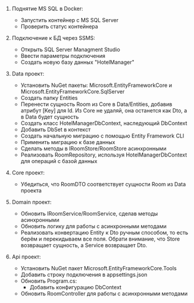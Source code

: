 1. Поднятие MS SQL в Docker:
   - Запустить контейнер с MS SQL Server
   - Проверить статус контейнера

2. Подключение к БД через SSMS:
   - Открыть SQL Server Managment Studio
   - Ввести параметры подключения
   - Создать новую базу данных "HotelManager"

3. Data проект:
   - Установить NuGet пакеты: Microsoft.EntityFrameworkCore и Microsoft.EntityFrameworkCore.SqlServer
   - Создать папку Entities
   - Перенести сущность Room из Core в Data/Entities, добавив атрибут [Key] для Id. Из Core не удаляй, она останется как Dto, а в Data будет сущность 
   - Создать класс HotelManagerDbContext, наследующий DbContext
   - Добавить DbSet<Room> в контекст
   - Создать начальную миграцию с помощью Entity Framework CLI
   - Применить миграцию к базе данных
   - Сделать методы в IRoomStore/RoomStore асинхронными
   - Реализовать RoomRepository, используя HotelManagerDbContext для операций с базой данных

4. Core проект:
   - Убедиться, что RoomDTO соответствует сущности Room из Data проекта

5. Domain проект:
   - Обновить IRoomService/RoomService, сделав методы асинхронными
   - Обновить логику для работы с асинхронными методами
   - Реализовать конвертацию Entity к Dto ручным способом, то есть берём и перекидываем все поля. Обрати внимание, что Store возвращает сущность, а Service возвращает Dto.

6. Api проект:
   - Установить NuGet пакет Microsoft.EntityFrameworkCore.Tools
   - Добавить строку подключения в appsettings.json
   - Обновить Program.cs:
     - Добавить конфигурацию DbContext
   - Обновить RoomController для работы с асинхронными методами

